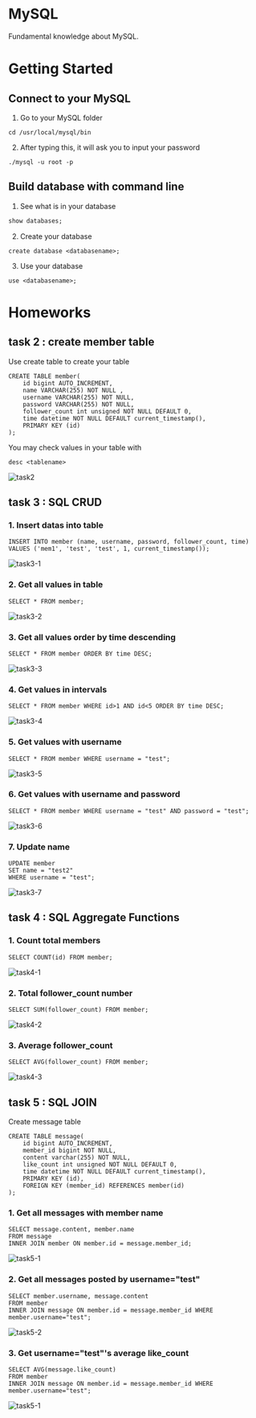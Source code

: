 # MySQL
Fundamental knowledge about MySQL.


# Getting Started

## Connect to your MySQL
1. Go to your MySQL folder
```
cd /usr/local/mysql/bin
```
2. After typing this, it will ask you to input your password
```
./mysql -u root -p
```

## Build database with command line
1. See what is in your database
  ``` SQL
  show databases;
  ```
2. Create your database
```
create database <databasename>;
```
3. Use your database
```
use <databasename>;
```


# Homeworks

## task 2 : create member table
Use create table <tablename> to create your table
```
CREATE TABLE member(
	id bigint AUTO_INCREMENT,
	name VARCHAR(255) NOT NULL ,
  	username VARCHAR(255) NOT NULL,
	password VARCHAR(255) NOT NULL,
	follower_count int unsigned NOT NULL DEFAULT 0,
	time datetime NOT NULL DEFAULT current_timestamp(),
	PRIMARY KEY (id) 
);
```
You may check values in your table with
```
desc <tablename>
```
![task2](https://github.com/chelsey0527/wh0919/blob/develop/week-5/images/task2.png)
 
## task 3 : SQL CRUD
  
### 1. Insert datas into table
```
INSERT INTO member (name, username, password, follower_count, time)
VALUES ('mem1', 'test', 'test', 1, current_timestamp());
```
![task3-1](https://github.com/chelsey0527/wh0919/blob/develop/week-5/images/task3-1.png)

### 2. Get all values in table
```
SELECT * FROM member;
```
![task3-2](https://github.com/chelsey0527/wh0919/blob/develop/week-5/images/task3-2.png)

### 3. Get all values order by time descending
```
SELECT * FROM member ORDER BY time DESC;
```
![task3-3](https://github.com/chelsey0527/wh0919/blob/develop/week-5/images/task3-3.png)
  
### 4. Get values in intervals
```
SELECT * FROM member WHERE id>1 AND id<5 ORDER BY time DESC;
```
![task3-4](https://github.com/chelsey0527/wh0919/blob/develop/week-5/images/task3-4.png)

### 5. Get values with username
```
SELECT * FROM member WHERE username = "test";
```
![task3-5](https://github.com/chelsey0527/wh0919/blob/develop/week-5/images/task3-5.png)
                                         
### 6. Get values with username and password
```
SELECT * FROM member WHERE username = "test" AND password = "test";
```
![task3-6](https://github.com/chelsey0527/wh0919/blob/develop/week-5/images/task3-6.png)

### 7. Update name
```                                         
UPDATE member
SET name = "test2"
WHERE username = "test";
```
![task3-7](https://github.com/chelsey0527/wh0919/blob/develop/week-5/images/task3-7.png)

                                         
## task 4 : SQL Aggregate Functions
                                         
### 1. Count total members
```
SELECT COUNT(id) FROM member;
```
![task4-1](https://github.com/chelsey0527/wh0919/blob/develop/week-5/images/task4-1.png)
                                         
### 2. Total follower_count number
```
SELECT SUM(follower_count) FROM member;
``` 
![task4-2](https://github.com/chelsey0527/wh0919/blob/develop/week-5/images/task4-2.png) 
### 3. Average follower_count
```
SELECT AVG(follower_count) FROM member;
```
![task4-3](https://github.com/chelsey0527/wh0919/blob/develop/week-5/images/task4-3.png)

## task 5 : SQL JOIN
Create message table
```
CREATE TABLE message(
	id bigint AUTO_INCREMENT,
	member_id bigint NOT NULL,
	content varchar(255) NOT NULL,
	like_count int unsigned NOT NULL DEFAULT 0,
	time datetime NOT NULL DEFAULT current_timestamp(),
	PRIMARY KEY (id),
	FOREIGN KEY (member_id) REFERENCES member(id)
);
```    
                                         
### 1. Get all messages with member name
```
SELECT message.content, member.name
FROM message
INNER JOIN member ON member.id = message.member_id;
```
![task5-1](https://github.com/chelsey0527/wh0919/blob/develop/week-5/images/task5-1.png)
                                         
### 2. Get all messages posted by username="test"
```
SELECT member.username, message.content
FROM member
INNER JOIN message ON member.id = message.member_id WHERE member.username="test";
```
![task5-2](https://github.com/chelsey0527/wh0919/blob/develop/week-5/images/task5-2.png)

                                         
### 3. Get username="test"'s average like_count 
```
SELECT AVG(message.like_count)
FROM member
INNER JOIN message ON member.id = message.member_id WHERE member.username="test";
```
![task5-1](https://github.com/chelsey0527/wh0919/blob/develop/week-5/images/task5-3.png)

